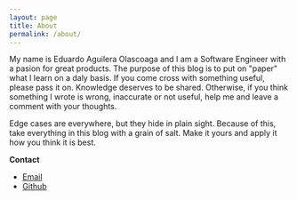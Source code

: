 ```yaml
---
layout: page
title: About
permalink: /about/
---
```


My name is Eduardo Aguilera Olascoaga and I am a Software Engineer with a pasion for great products. The purpose of this blog is to put on "paper" what I learn on a daly basis. If you come cross with something useful, please pass it on. Knowledge deserves to be shared. Otherwise, if you think something I wrote is wrong, inaccurate or not useful, help me and leave a comment with your thoughts.

Edge cases are everywhere, but they hide in plain sight. Because of this, take everything in this blog with a grain of salt. Make it yours and apply it how you think it is best.

**Contact**
- [Email](mailto:laloao.2302@gmail.com)
- [Github](http://github.com/lalo2302)
